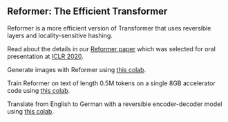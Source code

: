 ## Reformer: The Efficient Transformer

Reformer is a more efficient version of Transformer that uses reversible layers and locality-sensitive hashing.

Read about the details in our [Reformer paper](https://arxiv.org/abs/2001.04451) which was selected for oral presentation at [ICLR 2020](https://iclr.cc/Conferences/2020/).

Generate images with Reformer using [this colab](https://colab.research.google.com/github/google/trax/blob/master/trax/models/reformer/image_generation.ipynb).

Train Reformer on text of length 0.5M tokens on a single 8GB accelerator code using [this colab](https://colab.research.google.com/github/google/trax/blob/master/trax/models/reformer/text_generation.ipynb).

Translate from English to German with a reversible encoder-decoder model using [this colab](https://colab.research.google.com/github/google/trax/blob/master/trax/models/reformer/machine_translation.ipynb).
